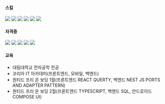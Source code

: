 <!-- 뱃지 -->
<!-- <img src="https://img.shields.io/badge/[쓰고 싶은 텍스트]-[컬러 코드]?style=flat-square&logo=[브랜드 이름]&logoColor=white"/> -->

#### 스킬
<span>
  <img src="https://img.shields.io/badge/Javascript-F7DF1E?style=flat-square&logo=javascript&logoColor=white"/>
  <img src="https://img.shields.io/badge/Typescript-3178C6?style=flat-square&logo=typescript&logoColor=white"/>
  <img src="https://img.shields.io/badge/Java-6CD74A?style=flat-square&logo=java&logoColor=white"/>
  <img src="https://img.shields.io/badge/Kotlin-7F52FF?style=flat-square&logo=kotlin&logoColor=white"/>
  <img src="https://img.shields.io/badge/Python-3776AB?style=flat-square&logo=python&logoColor=white"/>
  <img src="https://img.shields.io/badge/Dart-0175C2?style=flat-square&logo=dart&logoColor=white"/>
<span/>
 
  #### 자격증
<img src="https://img.shields.io/badge/정보처리산업기사-[컬러 코드]?style=flat-square&logo=[브랜드 이름]&logoColor=white"/>
<img src="https://img.shields.io/badge/웹디자인기능사-[컬러 코드]?style=flat-square&logo=[브랜드 이름]&logoColor=white"/>
<img src="https://img.shields.io/badge/리눅스마스터-[컬러 코드]?style=flat-square&logo=[브랜드 이름]&logoColor=white"/>
<img src="https://img.shields.io/badge/네트워크관리사-[컬러 코드]?style=flat-square&logo=[브랜드 이름]&logoColor=white"/>
<img src="https://img.shields.io/badge/SQLD-[컬러 코드]?style=flat-square&logo=[브랜드 이름]&logoColor=white"/>


  
#### 교육
- 대림대학교 전자공학 전공
- 코리아 IT 아카데미(프론트엔드, 모바일, 백엔드)
- 원티드 프리 온 보딩 1월(프론트엔드 REACT QUERTY, 백엔드 NEST JS PORTS AND ADAPTER PATTERN)
- 원티드 프리 온 보딩 2월(프론트엔드 TYPESCRIPT, 백엔드 SQL, 안드로이드 COMPOSE UI)

